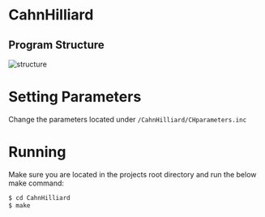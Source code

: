 # CahnHilliard

## Program Structure

![structure](./img/CahnHilliard_program_structure.svg)

# Setting Parameters
Change the parameters located under `/CahnHilliard/CHparameters.inc`

# Running

Make sure you are located in the projects root directory and run the below make command:

```bash
$ cd CahnHilliard
$ make
```